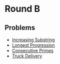 # Round B

## Problems

- [Increasing Substring](/Round%20B/Increasing%20Substring)
- [Longest Progression](/Round%20B/Longest%20Progression)
- [Consecutive Primes](/Round%20B/Consecutive%20Primes)
- [Truck Delivery](/Round%20B/Truck%20Delivery)
